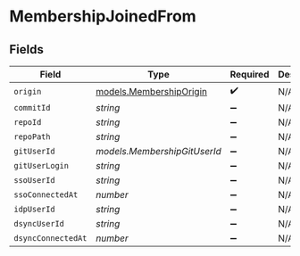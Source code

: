 # MembershipJoinedFrom


## Fields

| Field                                                    | Type                                                     | Required                                                 | Description                                              |
| -------------------------------------------------------- | -------------------------------------------------------- | -------------------------------------------------------- | -------------------------------------------------------- |
| `origin`                                                 | [models.MembershipOrigin](../models/membershiporigin.md) | :heavy_check_mark:                                       | N/A                                                      |
| `commitId`                                               | *string*                                                 | :heavy_minus_sign:                                       | N/A                                                      |
| `repoId`                                                 | *string*                                                 | :heavy_minus_sign:                                       | N/A                                                      |
| `repoPath`                                               | *string*                                                 | :heavy_minus_sign:                                       | N/A                                                      |
| `gitUserId`                                              | *models.MembershipGitUserId*                             | :heavy_minus_sign:                                       | N/A                                                      |
| `gitUserLogin`                                           | *string*                                                 | :heavy_minus_sign:                                       | N/A                                                      |
| `ssoUserId`                                              | *string*                                                 | :heavy_minus_sign:                                       | N/A                                                      |
| `ssoConnectedAt`                                         | *number*                                                 | :heavy_minus_sign:                                       | N/A                                                      |
| `idpUserId`                                              | *string*                                                 | :heavy_minus_sign:                                       | N/A                                                      |
| `dsyncUserId`                                            | *string*                                                 | :heavy_minus_sign:                                       | N/A                                                      |
| `dsyncConnectedAt`                                       | *number*                                                 | :heavy_minus_sign:                                       | N/A                                                      |